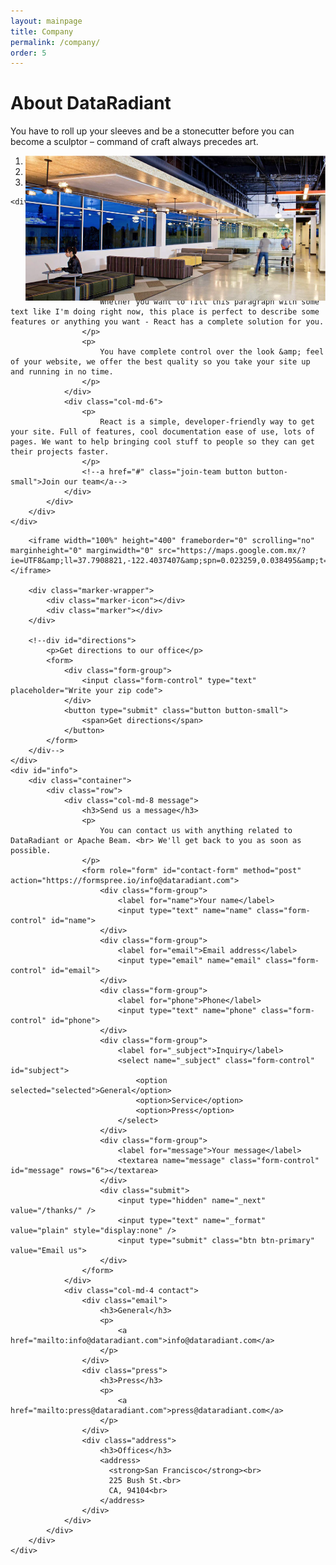 ```yaml
---
layout: mainpage
title: Company
permalink: /company/
order: 5
---
```


<div id="about-us">
    <div id="slider">
        <div class="container">
            <div class="row header">
                <div class="col-md-12">
                    <h1>About DataRadiant</h1>
                    <p>
                        You have to roll up your sleeves and be a stonecutter before you can become a sculptor – command of craft always precedes art.
                    </p>
                </div>
            </div>
            <div class="row">
                <div class="col-md-12">
                    <div class="flexslider">
                        <ul class="slides">
                            <li class="" style="width: 100%; float: left; margin-right: -100%; position: relative; opacity: 0; display: block; z-index: 1;">
                                <img src="/images/office2.png" alt="office2" draggable="false">
                            </li>
                            <li class="flex-active-slide" style="width: 100%; float: left; margin-right: -100%; position: relative; opacity: 1; display: block; z-index: 2;">
                                <img src="/images/office1.png" alt="office1" draggable="false">
                            </li>
                            <li style="width: 100%; float: left; margin-right: -100%; position: relative; opacity: 0; display: block; z-index: 1;">
                                <img src="/images/office3.png" alt="office3" draggable="false">
                            </li>
                        </ul>
                    <ol class="flex-control-nav flex-control-paging"><li><a class="">1</a></li><li><a class="flex-active">2</a></li><li><a>3</a></li></ol></div>
                </div>
            </div>
        </div>
    </div>

    <div id="info">
        <div class="container">
            <div class="row">
                <div class="col-md-12">
                    <h2>We care about our work</h2>
                </div>
            </div>
            <div class="row">
                <div class="col-md-6">
                    <p>
                        Whether you want to fill this paragraph with some text like I'm doing right now, this place is perfect to describe some features or anything you want - React has a complete solution for you.
                    </p>
                    <p>
                        You have complete control over the look &amp; feel of your website, we offer the best quality so you take your site up and running in no time.
                    </p>
                </div>
                <div class="col-md-6">
                    <p>
                        React is a simple, developer-friendly way to get your site. Full of features, cool documentation ease of use, lots of pages. We want to help bringing cool stuff to people so they can get their projects faster.
                    </p>
                    <!--a href="#" class="join-team button button-small">Join our team</a-->
                </div>
            </div>
        </div>
    </div>
</div>

<div id="contact-us">
    <div id="map" style="height:400px;">

        <iframe width="100%" height="400" frameborder="0" scrolling="no" marginheight="0" marginwidth="0" src="https://maps.google.com.mx/?ie=UTF8&amp;ll=37.7908821,-122.4037407&amp;spn=0.023259,0.038495&amp;t=m&amp;z=15&amp;output=embed"></iframe>

        <div class="marker-wrapper">
            <div class="marker-icon"></div>
            <div class="marker"></div>
        </div>

        <!--div id="directions">
            <p>Get directions to our office</p>
            <form>
                <div class="form-group">
                    <input class="form-control" type="text" placeholder="Write your zip code">
                </div>
                <button type="submit" class="button button-small">
                    <span>Get directions</span>
                </button>
            </form>
        </div-->
    </div>
    <div id="info">
        <div class="container">
            <div class="row">
                <div class="col-md-8 message">
                    <h3>Send us a message</h3>
                    <p>
                        You can contact us with anything related to DataRadiant or Apache Beam. <br> We'll get back to you as soon as possible.
                    </p>
                    <form role="form" id="contact-form" method="post" action="https://formspree.io/info@dataradiant.com">
                        <div class="form-group">
                            <label for="name">Your name</label>
                            <input type="text" name="name" class="form-control" id="name">
                        </div>
                        <div class="form-group">
                            <label for="email">Email address</label>
                            <input type="email" name="email" class="form-control" id="email">
                        </div>
                        <div class="form-group">
                            <label for="phone">Phone</label>
                            <input type="text" name="phone" class="form-control" id="phone">
                        </div>
                        <div class="form-group">
                            <label for="_subject">Inquiry</label>
                            <select name="_subject" class="form-control" id="subject">
                                <option selected="selected">General</option>
                                <option>Service</option>
                                <option>Press</option>
                            </select>
                        </div>
                        <div class="form-group">
                            <label for="message">Your message</label>
                            <textarea name="message" class="form-control" id="message" rows="6"></textarea>
                        </div>
                        <div class="submit">
                            <input type="hidden" name="_next" value="/thanks/" />
                            <input type="text" name="_format" value="plain" style="display:none" />
                            <input type="submit" class="btn btn-primary" value="Email us">
                        </div>
                    </form>
                </div>
                <div class="col-md-4 contact">
                    <div class="email">
                        <h3>General</h3>
                        <p>
                            <a href="mailto:info@dataradiant.com">info@dataradiant.com</a>
                        </p>
                    </div>
                    <div class="press">
                        <h3>Press</h3>
                        <p>
                            <a href="mailto:press@dataradiant.com">press@dataradiant.com</a>
                        </p>
                    </div>
                    <div class="address">
                        <h3>Offices</h3>
                        <address>
                          <strong>San Francisco</strong><br>
                          225 Bush St.<br>
                          CA, 94104<br>
                        </address>
                    </div>
                </div>
            </div>
        </div>
    </div>
</div>
<script type="text/javascript">
        $(function() {
            $('.flexslider').flexslider({
                directionNav: false,
                slideshowSpeed: 4000
            });
            $('[data-toggle="tooltip"]').tooltip();
        });
    </script>

